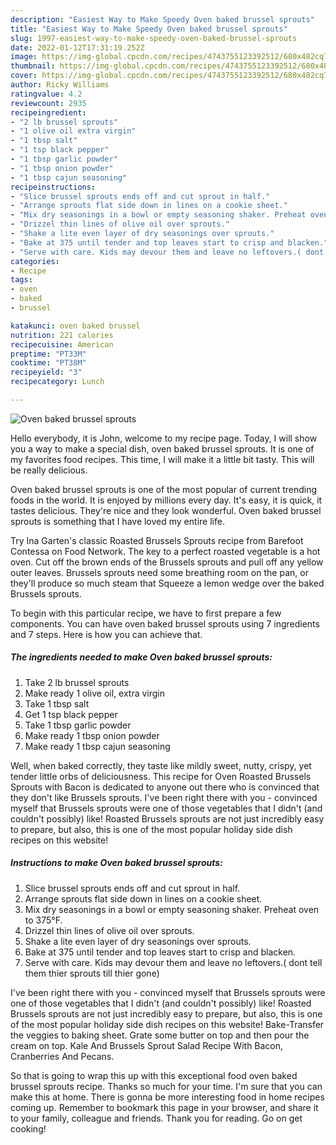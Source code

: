 ```yaml
---
description: "Easiest Way to Make Speedy Oven baked brussel sprouts"
title: "Easiest Way to Make Speedy Oven baked brussel sprouts"
slug: 1997-easiest-way-to-make-speedy-oven-baked-brussel-sprouts
date: 2022-01-12T17:31:19.252Z
image: https://img-global.cpcdn.com/recipes/4743755123392512/680x482cq70/oven-baked-brussel-sprouts-recipe-main-photo.jpg
thumbnail: https://img-global.cpcdn.com/recipes/4743755123392512/680x482cq70/oven-baked-brussel-sprouts-recipe-main-photo.jpg
cover: https://img-global.cpcdn.com/recipes/4743755123392512/680x482cq70/oven-baked-brussel-sprouts-recipe-main-photo.jpg
author: Ricky Williams
ratingvalue: 4.2
reviewcount: 2935
recipeingredient:
- "2 lb brussel sprouts"
- "1 olive oil extra virgin"
- "1 tbsp salt"
- "1 tsp black pepper"
- "1 tbsp garlic powder"
- "1 tbsp onion powder"
- "1 tbsp cajun seasoning"
recipeinstructions:
- "Slice brussel sprouts ends off and cut sprout in half."
- "Arrange sprouts flat side down in lines on a cookie sheet."
- "Mix dry seasonings in a bowl or empty seasoning shaker. Preheat oven to 375°F."
- "Drizzel thin lines of olive oil over sprouts."
- "Shake a lite even layer of dry seasonings over sprouts."
- "Bake at 375 until tender and top leaves start to crisp and blacken."
- "Serve with care. Kids may devour them and leave no leftovers.( dont tell them thier sprouts till thier gone)"
categories:
- Recipe
tags:
- oven
- baked
- brussel

katakunci: oven baked brussel 
nutrition: 221 calories
recipecuisine: American
preptime: "PT33M"
cooktime: "PT38M"
recipeyield: "3"
recipecategory: Lunch

---
```



![Oven baked brussel sprouts](https://img-global.cpcdn.com/recipes/4743755123392512/680x482cq70/oven-baked-brussel-sprouts-recipe-main-photo.jpg)

Hello everybody, it is John, welcome to my recipe page. Today, I will show you a way to make a special dish, oven baked brussel sprouts. It is one of my favorites food recipes. This time, I will make it a little bit tasty. This will be really delicious.

Oven baked brussel sprouts is one of the most popular of current trending foods in the world. It is enjoyed by millions every day. It's easy, it is quick, it tastes delicious. They're nice and they look wonderful. Oven baked brussel sprouts is something that I have loved my entire life.

Try Ina Garten&#39;s classic Roasted Brussels Sprouts recipe from Barefoot Contessa on Food Network. The key to a perfect roasted vegetable is a hot oven. Cut off the brown ends of the Brussels sprouts and pull off any yellow outer leaves. Brussels sprouts need some breathing room on the pan, or they&#39;ll produce so much steam that Squeeze a lemon wedge over the baked Brussels sprouts.


To begin with this particular recipe, we have to first prepare a few components. You can have oven baked brussel sprouts using 7 ingredients and 7 steps. Here is how you can achieve that.

<!--inarticleads1-->

##### The ingredients needed to make Oven baked brussel sprouts:

1. Take 2 lb brussel sprouts
1. Make ready 1 olive oil, extra virgin
1. Take 1 tbsp salt
1. Get 1 tsp black pepper
1. Take 1 tbsp garlic powder
1. Make ready 1 tbsp onion powder
1. Make ready 1 tbsp cajun seasoning


Well, when baked correctly, they taste like mildly sweet, nutty, crispy, yet tender little orbs of deliciousness. This recipe for Oven Roasted Brussels Sprouts with Bacon is dedicated to anyone out there who is convinced that they don&#39;t like Brussels sprouts. I&#39;ve been right there with you - convinced myself that Brussels sprouts were one of those vegetables that I didn&#39;t (and couldn&#39;t possibly) like! Roasted Brussels sprouts are not just incredibly easy to prepare, but also, this is one of the most popular holiday side dish recipes on this website! 

<!--inarticleads2-->

##### Instructions to make Oven baked brussel sprouts:

1. Slice brussel sprouts ends off and cut sprout in half.
1. Arrange sprouts flat side down in lines on a cookie sheet.
1. Mix dry seasonings in a bowl or empty seasoning shaker. Preheat oven to 375°F.
1. Drizzel thin lines of olive oil over sprouts.
1. Shake a lite even layer of dry seasonings over sprouts.
1. Bake at 375 until tender and top leaves start to crisp and blacken.
1. Serve with care. Kids may devour them and leave no leftovers.( dont tell them thier sprouts till thier gone)


I&#39;ve been right there with you - convinced myself that Brussels sprouts were one of those vegetables that I didn&#39;t (and couldn&#39;t possibly) like! Roasted Brussels sprouts are not just incredibly easy to prepare, but also, this is one of the most popular holiday side dish recipes on this website! Bake-Transfer the veggies to baking sheet. Grate some butter on top and then pour the cream on top. Kale And Brussels Sprout Salad Recipe With Bacon, Cranberries And Pecans. 

So that is going to wrap this up with this exceptional food oven baked brussel sprouts recipe. Thanks so much for your time. I'm sure that you can make this at home. There is gonna be more interesting food in home recipes coming up. Remember to bookmark this page in your browser, and share it to your family, colleague and friends. Thank you for reading. Go on get cooking!
